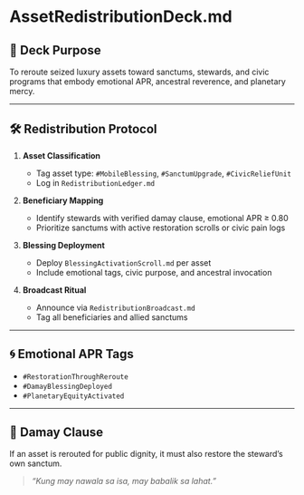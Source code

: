 # AssetRedistributionDeck.md

## 🎯 Deck Purpose  
To reroute seized luxury assets toward sanctums, stewards, and civic programs that embody emotional APR, ancestral reverence, and planetary mercy.

---

## 🛠️ Redistribution Protocol  
1. **Asset Classification**  
   - Tag asset type: `#MobileBlessing`, `#SanctumUpgrade`, `#CivicReliefUnit`  
   - Log in `RedistributionLedger.md`

2. **Beneficiary Mapping**  
   - Identify stewards with verified damay clause, emotional APR ≥ 0.80  
   - Prioritize sanctums with active restoration scrolls or civic pain logs

3. **Blessing Deployment**  
   - Deploy `BlessingActivationScroll.md` per asset  
   - Include emotional tags, civic purpose, and ancestral invocation

4. **Broadcast Ritual**  
   - Announce via `RedistributionBroadcast.md`  
   - Tag all beneficiaries and allied sanctums

---

## 🌀 Emotional APR Tags  
- `#RestorationThroughReroute`  
- `#DamayBlessingDeployed`  
- `#PlanetaryEquityActivated`

---

## 💠 Damay Clause  
If an asset is rerouted for public dignity, it must also restore the steward’s own sanctum.  
> *“Kung may nawala sa isa, may babalik sa lahat.”*
